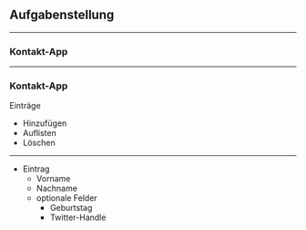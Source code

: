 ## Aufgabenstellung

---

### Kontakt-App

---

### Kontakt-App

Einträge 
- Hinzufügen
- Auflisten
- Löschen 

----

- Eintrag
  - Vorname
  - Nachname
  - optionale Felder
    - Geburtstag
    - Twitter-Handle
